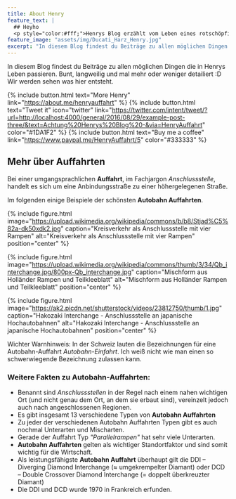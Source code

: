 ```yaml
---
title: About Henry
feature_text: |
  ## Heyho
  <p style="color:#fff;">Henrys Blog erzählt vom Leben eines rotschöpfigen Individuums.<p>
feature_image: "assets/img/Ducati_Harz_Henry.jpg"
excerpt: "In diesem Blog findest du Beiträge zu allen möglichen Dingen die in Henrys Leben passieren. Bunt, langweilig und mal mehr oder weniger detailiert :D Wir werden sehen was hier entsteht."
---
```


In diesem Blog findest du Beiträge zu allen möglichen Dingen die in Henrys Leben passieren. Bunt, langweilig und mal mehr oder weniger detailiert :D Wir werden sehen was hier entsteht.

{% include button.html text="More Henry" link="https://about.me/henryauffahrt" %} {% include button.html text="Tweet it" icon="twitter" link="https://twitter.com/intent/tweet/?url=http://localhost:4000/general/2016/08/29/example-post-three/&text=Achtung%20Henrys%20Blog%20-&via=HenryAuffahrt" color="#1DA1F2" %} {% include button.html text="Buy me a coffee" link="https://www.paypal.me/HenryAuffahrt/5" color="#333333" %}

## Mehr über Auffahrten

Bei einer umgangsprachlichen __Auffahrt__, im Fachjargon _Anschlussstelle_, handelt es sich um eine Anbindungsstraße
zu einer höhergelegenen Straße.

Im folgenden einige Beispiele der schönsten **Autobahn Auffahrten**.

{% include figure.html image="https://upload.wikimedia.org/wikipedia/commons/b/b8/Stjad%C5%82a-dk50xdk2.jpg" caption="Kreisverkehr als Anschlussstelle mit vier Rampen" alt="Kreisverkehr als Anschlussstelle mit vier Rampen" position="center" %}

{% include figure.html image="https://upload.wikimedia.org/wikipedia/commons/thumb/3/34/Qb_interchange.jpg/800px-Qb_interchange.jpg" caption="Mischform aus Holländer Rampen und Teilkleeblatt" alt="Mischform aus Holländer Rampen und Teilkleeblatt" position="center" %}

{% include figure.html image="https://ak2.picdn.net/shutterstock/videos/23812750/thumb/1.jpg"
caption="Hakozaki Interchange - Anschlussstelle an japanische Hochautobahnen"
alt="Hakozaki Interchange - Anschlussstelle an japanische Hochautobahnen" position="center" %}

Wichter Warnhinweis: In der Schweiz lauten die Bezeichnungen für eine Autobahn-Auffahrt _Autobahn-Einfahrt_. Ich weiß
nicht wie man einen so schwerwiegende Bezeichnung zulassen kann.

### Weitere Fakten zu __Autobahn-Auffahrten__:
 
- Benannt sind _Anschlussstellen_ in der Regel nach einem nahen wichtigen Ort (und nicht genau dem Ort, an dem sie erbaut sind), vereinzelt jedoch auch nach angeschlossenen Regionen.
- Es gibt insgesamt 13 verschiedene Typen von __Autobahn Auffahrten__
- Zu jeder der verschiedenen Autobahn Auffahrten Typen gibt es auch nochmal Unterarten und Mischarten.
- Gerade der Auffahrt Typ _"Parallelrampen"_ hat sehr viele Unterarten.
- __Autobahn Auffahrten__ gelten als wichtiger Standortfaktor und sind somit wichtig für die Wirtschaft.
- Als leistungsfähigste __Autobahn Auffahrt__ überhaupt gilt die DDI – Diverging Diamond Interchange (≈ umgekrempelter Diamant) oder DCD – Double Crossover Diamond Interchange (= doppelt überkreuzter Diamant)
- Die DDI und DCD wurde 1970 in Frankreich erfunden.


